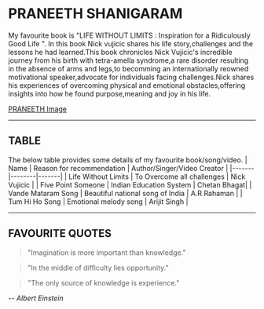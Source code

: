 # PRANEETH SHANIGARAM
My favourite book is "LIFE WITHOUT LIMITS : Inspiration for a Ridiculously Good Life ". In this book Nick vujicic shares his life story,challenges and the lessons he had learned.This book chronicles Nick Vujicic's incredible journey from his birth with tetra-amella syndrome,a rare disorder resulting in the absence of arms and legs,to becomming an internationally reowned motivational speaker,advocate for individuals facing challenges.Nick shares his experiences of overcoming physical and emotional obstacles,offering insights into how he found purpose,meaning and joy in his life.

[PRANEETH Image](./IMG_Praneeth_Shanigaram.jpg)

-------
## TABLE
The below table provides some details of my favourite book/song/video.
| Name | Reason for recommendation | Author/Singer/Video Creator |
|-------|--------|-------|
| Life Without Limits | To Overcome all challenges | Nick Vujicic |
| Five Point Someone | Indian Education System | Chetan Bhagat|
| Vande Mataram Song | Beautiful national song of India | A.R.Rahaman |
| Tum Hi Ho Song | Emotional melody song | Arijit Singh |

-------
## FAVOURITE QUOTES
>"Imagination is more important than knowledge."

>"In the middle of difficulty lies opportunity."

>"The only source of knowledge is experience."

-- *Albert Einstein*